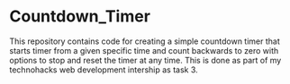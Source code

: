 # Countdown_Timer
This repository contains code for creating a simple countdown timer that starts timer from a given specific time and count backwards to zero with options to stop and reset the timer at any time. This is done as part of my technohacks web development intership as task 3.

